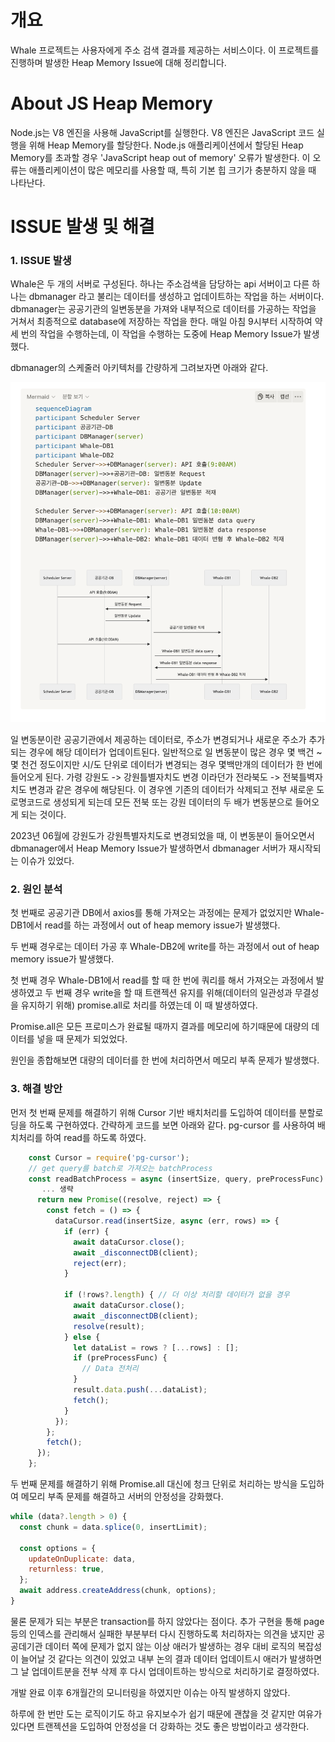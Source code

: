 # 개요

Whale 프로젝트는 사용자에게 주소 검색 결과를 제공하는 서비스이다. 이 프로젝트를 진행하며 발생한 Heap Memory Issue에 대해 정리합니다.

# About JS Heap Memory

Node.js는 V8 엔진을 사용해 JavaScript를 실행한다. V8 엔진은 JavaScript 코드 실행을 위해 Heap Memory를 할당한다. Node.js 애플리케이션에서 할당된 Heap Memory를 초과할 경우 'JavaScript heap out of memory' 오류가 발생한다. 이 오류는 애플리케이션이 많은 메모리를 사용할 때, 특히 기본 힙 크기가 충분하지 않을 때 나타난다.

# ISSUE 발생 및 해결

### 1. ISSUE 발생

Whale은 두 개의 서버로 구성된다. 하나는 주소검색을 담당하는 api 서버이고 다른 하나는 dbmanager 라고 불리는 데이터를 생성하고 업데이트하는 작업을 하는 서버이다.
dbmanager는 공공기관의 일변동분을 가져와 내부적으로 데이터를 가공하는 작업을 거쳐서 최종적으로 database에 저장하는 작업을 한다.
매일 아침 9시부터 시작하여 약 세 번의 작업을 수행하는데, 이 작업을 수행하는 도중에 Heap Memory Issue가 발생했다.

dbmanager의 스케줄러 아키텍처를 간량하게 그려보자면 아래와 같다.

![dbmanager 스케줄러 아키텍처](image-2.png)

일 변동분이란 공공기관에서 제공하는 데이터로, 주소가 변경되거나 새로운 주소가 추가되는 경우에 해당 데이터가 업데이트된다.
일반적으로 일 변동분이 많은 경우 몇 백건 ~ 몇 천건 정도이지만 시/도 단위로 데이터가 변경되는 경우 몇백만개의 데이터가 한 번에 들어오게 된다.
가령 강원도 -> 강원틀별자치도 변경 이라던가 전라북도 -> 전북틀벽자치도 변경과 같은 경우에 해당된다. 이 경우엔 기존의 데이터가 삭제되고 전부 새로운 도로명코드로 생성되게 되는데 모든 전북 또는 강원 데이터의 두 배가 변동분으로 들어오게 되는 것이다.

2023년 06월에 강원도가 강원특별자치도로 변경되었을 때, 이 변동분이 들어오면서 dbmanager에서 Heap Memory Issue가 발생하면서 dbmanager 서버가 재시작되는 이슈가 있었다.

### 2. 원인 분석

첫 번째로 공공기관 DB에서 axios를 통해 가져오는 과정에는 문제가 없었지만 Whale-DB1에서 read를 하는 과정에서 out of heap memory issue가 발생했다.

두 번째 경우로는 데이터 가공 후 Whale-DB2에 write를 하는 과정에서 out of heap memory issue가 발생했다.

첫 번째 경우 Whale-DB1에서 read를 할 때 한 번에 쿼리를 해서 가져오는 과정에서 발생하였고 두 번째 경우 write을 할 때 트랜젝션 유지를 위해(데이터의 일관성과 무결성을 유지하기 위해) promise.all로 처리를 하였는데 이 때 발생하였다.

Promise.all은 모든 프로미스가 완료될 때까지 결과를 메모리에 하기때문에 대량의 데이터를 넣을 때 문제가 되었었다.

원인을 종합해보면 대량의 데이터를 한 번에 처리하면서 메모리 부족 문제가 발생했다.

### 3. 해결 방안

먼저 첫 번째 문제를 해결하기 위해 Cursor 기반 배치처리를 도입하여 데이터를 분할로딩을 하도록 구현하였다. 간략하게 코드를 보면 아래와 같다.
pg-cursor 를 사용하여 배치처리를 하여 read를 하도록 하였다.

```js
    const Cursor = require('pg-cursor');
    // get query를 batch로 가져오는 batchProcess
    const readBatchProcess = async (insertSize, query, preProcessFunc) => {
       ... 생략
      return new Promise((resolve, reject) => {
        const fetch = () => {
          dataCursor.read(insertSize, async (err, rows) => {
            if (err) {
              await dataCursor.close();
              await _disconnectDB(client);
              reject(err);
            }

            if (!rows?.length) { // 더 이상 처리할 데이터가 없을 경우
              await dataCursor.close();
              await _disconnectDB(client);
              resolve(result);
            } else {
              let dataList = rows ? [...rows] : [];
              if (preProcessFunc) {
                // Data 전처리
              }
              result.data.push(...dataList);
              fetch();
            }
          });
        };
        fetch();
      });
    };

```

두 번째 문제를 해결하기 위해 Promise.all 대신에 청크 단위로 처리하는 방식을 도입하여 메모리 부족 문제를 해결하고 서버의 안정성을 강화했다.

```js
while (data?.length > 0) {
  const chunk = data.splice(0, insertLimit);

  const options = {
    updateOnDuplicate: data,
    returnless: true,
  };
  await address.createAddress(chunk, options);
}
```

물론 문제가 되는 부분은 transaction를 하지 않았다는 점이다. 추가 구현을 통해 page 등의 인덱스를 관리해서 실패한 부분부터 다시 진행하도록 처리하자는 의견을 냈지만 공공데기관 데이터 쪽에 문제가 없지 않는 이상 애러가 발생하는 경우 대비 로직의 복잡성이 늘어날 것 같다는 의견이 있었고 내부 논의 결과 데이터 업데이트시 애러가 발생하면 그 날 업데이트분을 전부 삭제 후 다시 업데이트하는 방식으로 처리하기로 결정하였다.

개발 완료 이후 6개월간의 모니터링을 하였지만 이슈는 아직 발생하지 않았다.

하루에 한 번만 도는 로직이기도 하고 유지보수가 쉽기 때문에 괜찮을 것 같지만 여유가 있다면 트랜젝션을 도입하여 안정성을 더 강화하는 것도 좋은 방법이라고 생각한다.
